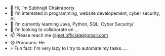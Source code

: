 - 👋 Hi, I’m Subhrajit Chakraborty
- 👀 I’m interested in programming, website developement, cyber security, AI.
- 🌱 I’m currently learning Java, Python, SQL, Cyber Security/
- 💞️ I’m looking to collaborate on ...
- 📫 Please reach me @jeet.officiale@gmail.com
- 😄 Pronouns: He
- ⚡ Fun fact: I'm very lazy to I try to automate my tasks.....

<!---
Subhrajit-Jeet/Subhrajit-Jeet is a ✨ special ✨ repository because its `README.md` (this file) appears on your GitHub profile.
You can click the Preview link to take a look at your changes.
--->
